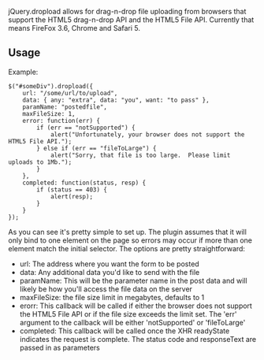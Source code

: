 jQuery.dropload allows for drag-n-drop file uploading from browsers that support the HTML5 
drag-n-drop API and the HTML5 File API.  Currently that means FireFox 3.6, Chrome and Safari 5.

Usage
-----
Example:

	$("#someDiv").dropload({
		url: "/some/url/to/upload",
		data: { any: "extra", data: "you", want: "to pass" },
        paramName: "postedfile",
		maxFileSize: 1,
		error: function(err) {
			if (err == "notSupported") {
				alert("Unfortunately, your browser does not support the HTML5 File API.");
			} else if (err == "fileToLarge") {
				alert("Sorry, that file is too large.  Please limit uploads to 1Mb.");
			}
		},
		completed: function(status, resp) {
		    if (status == 403) {
		        alert(resp);
		    }
		}
    });

As you can see it's pretty simple to set up.  The plugin assumes that it will only bind to one
element on the page so errors may occur if more than one element match the initial selector.  The
options are pretty straightforward:

- url: The address where you want the form to be posted
- data: Any additional data you'd like to send with the file
- paramName: This will be the parameter name in the post data and will likely be how you'll
access the file data on the server
- maxFileSize: the file size limit in megabytes, defaults to 1
- erorr: This callback will be called if either the browser does not support the HTML5 File API
or if the file size exceeds the limit set.  The 'err' argument to the callback will be either
'notSupported' or 'fileToLarge'
- completed: This callback will be called once the XHR readyState indicates the request is
complete.  The status code and responseText are passed in as parameters